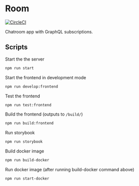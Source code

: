 # Room

[![CircleCI](https://circleci.com/gh/Arcia125/room.svg?style=svg)](https://circleci.com/gh/Arcia125/room)

Chatroom app with GraphQL subscriptions.

## Scripts

Start the the server

```bash
npm run start
```

Start the frontend in development mode

```bash
npm run develop:frontend
```

Test the frontend

```bash
npm run test:frontend
```

Build the frontend (outputs to `/build/`)

```bash
npm run build:frontend
```

Run storybook

```bash
npm run storybook
```

Build docker image

```bash
npm run build-docker
```

Run docker image (after running build-docker command above)

```bash
npm run start-docker
```
